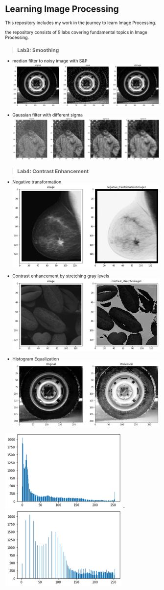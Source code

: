 # Learning Image Processing
This repository includes my work in the journey to learn Image Processing.

the repository consists of 9 labs covering fundamental topics in Image Processing.

> ### Lab3: Smoothing
- median filter to noisy image with S&P
![Median filter applied to salt and pepper noise](/Lab-03-Smoothing-STD/median.png)

- Gaussian filter with different sigma 
 ![Gaussian filter applied to salt and pepper noise](/Lab-03-Smoothing-STD/gaussian.png)
 
 > ### Lab4: Contrast Enhancement
- Negative transformation
![Image Negative transformation](/lab04-ContrastEnhancement-std/negative.png)

- Contrast enhancement by stretching gray levels 
 ![Contrast enhancement stretching gray levels](/lab04-ContrastEnhancement-std/contrast_stretch.png)
 
 - Histogram Equalization 
 ![Histogram Equalization](/Lab04-ContrastEnhancement-std/hist_equalization.png)
 
 ![Histogram Equalization](/lab04-ContrastEnhancement-std/hist_before.png) - ![Histogram Equalization](/lab04-ContrastEnhancement-std/hist_after.png)

